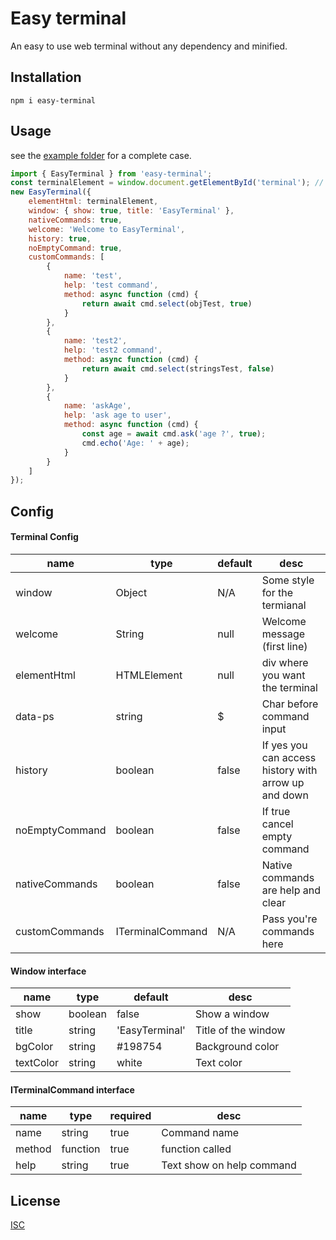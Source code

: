 # Easy terminal

An easy to use web terminal without any dependency and minified.

## Installation

```
npm i easy-terminal
```

## Usage

see the [example folder](https://github.com/PaulRichez/easy-terminal/tree/master/example/vanillaJS) for a complete case.


```js
import { EasyTerminal } from 'easy-terminal';
const terminalElement = window.document.getElementById('terminal'); // div where you want the terminal
new EasyTerminal({
    elementHtml: terminalElement,
    window: { show: true, title: 'EasyTerminal' },
    nativeCommands: true,
    welcome: 'Welcome to EasyTerminal',
    history: true,
    noEmptyCommand: true,
    customCommands: [
        {
            name: 'test',
            help: 'test command',
            method: async function (cmd) {
                return await cmd.select(objTest, true)
            }
        },
        {
            name: 'test2',
            help: 'test2 command',
            method: async function (cmd) {
                return await cmd.select(stringsTest, false)
            }
        },
        {
            name: 'askAge',
            help: 'ask age to user',
            method: async function (cmd) {
                const age = await cmd.ask('age ?', true);
                cmd.echo('Age: ' + age);
            }
        }
    ]
});
```

## Config
#### Terminal Config
| name           | type             | default | desc                                                 |
| -------------- | ---------------- | ------- | ---------------------------------------------------- |
| window         | Object           | N/A     | Some style for the termianal                         |
| welcome        | String           | null    | Welcome message (first line)                         |
| elementHtml    | HTMLElement      | null    | div where you want the terminal                      |
| data-ps        | string           | $       | Char before command input                            |
| history        | boolean          | false   | If yes you can access history with arrow up and down |
| noEmptyCommand | boolean          | false   | If true cancel empty command                         |
| nativeCommands | boolean          | false   | Native commands are help and clear                   |
| customCommands | ITerminalCommand | N/A     | Pass you're commands here                            |

#### Window interface
 | name      | type    | default        | desc                |
 | --------- | ------- | -------------- | ------------------- |
 | show      | boolean | false          | Show a window       |
 | title     | string  | 'EasyTerminal' | Title of the window |
 | bgColor   | string  | #198754        | Background color    |
 | textColor | string  | white          | Text color          |
#### ITerminalCommand interface
 | name   | type     | required | desc                      |
 | ------ | -------- | -------- | ------------------------- |
 | name   | string   | true     | Command name              |
 | method | function | true     | function called           |
 | help   | string   | true     | Text show on help command |

 ## License
[ISC](https://gist.github.com/indexzero/10602128#file-isc-md) 